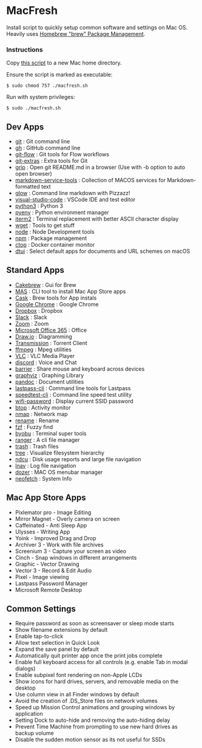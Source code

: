 # MacFresh

Install script to quickly setup common software and settings on Mac OS. Heavily uses [Homebrew "brew" Package Management](https://brew.sh/).

### Instructions

Copy [this script](https://raw.githubusercontent.com/schneik80/MacFresh/main/macfresh.sh) to a new Mac home directory.

Ensure the script is marked as executable:

`$ sudo chmod 757 ./macfresh.sh`

Run with system privileges:

`$ sudo ./macfresh.sh`

## Dev Apps

- [git](https://formulae.brew.sh/formula/git) : Git command line
- [gh](https://formulae.brew.sh/formula/gh) : GitHub command line
- [git-flow](https://formulae.brew.sh/formula/git-flow) : Git tools for Flow workflows
- [git-extras](https://formulae.brew.sh/formula/git-extras) : Extra tools for Git
- [grip](https://formulae.brew.sh/formula/grip) : Open git README.md in a browser (Use with -b option to auto open
  browser)
- [markdown-service-tools](https://formulae.brew.sh/formula/markdown-service-tools) : Collection of MACOS services for Markdown-formatted text
- [glow](https://formulae.brew.sh/formula/glow) : Command line markdown with Pizzazz!
- [visual-studio-code](https://formulae.brew.sh/formula/visual-studio-code) : VSCode IDE and test editor
- [python3](https://formulae.brew.sh/formula/python) : Python 3
- [pyenv](https://formulae.brew.sh/formula/pyenv) : Python environment manager
- [iterm2](https://formulae.brew.sh/formula/iterm2) : Terminal replacement with better ASCII character display
- [wget](https://formulae.brew.sh/formula/wget) : Tools to get stuff
- [node](https://formulae.brew.sh/formula/node) : Node Development tools
- [npm](https://formulae.brew.sh/formula/npm) : Package management
- [ctop](https://formulae.brew.sh/formula/ctop) : Docker container monitor
- [dtui](https://formulae.brew.sh/formula/duti) : Select default apps for documents and URL schemes on macOS

## Standard Apps

- [Cakebrew](https://formulae.brew.sh/cask/cakebrew) : Gui for Brew
- [MAS](https://formulae.brew.sh/formula/mas) : CLI tool to install Mac App Store apps
- [Cask](https://formulae.brew.sh/formula/cask) : Brew tools for App instals
- [Google Chrome](goggle.com) : Google Chrome
- [Dropbox](dropbox.com) : Dropbox
- [Slack](slack.com) : Slack
- [Zoom](zoom.com) : Zoom
- [Microsoft Office 365](office365.com) : Office
- [Draw.io](draw.io) : Diagramming
- [Transmission](https://transmissionbt.com) : Torrent Client
- [ffmpeg](https://formulae.brew.sh/formula/ffmpeg) : Mpeg utilities
- [VLC](vlc.com) : VLC Media Player
- [discord](discore.com) : Voice and Chat
- [barrier](https://formulae.brew.sh/formula/barrier) : Share mouse and keyboard across devices
- [graphviz](graphviz.com) : Graphing Library
- [pandoc](pandoc.com) : Document utilities
- [lastpass-cli](https://formulae.brew.sh/formula/lastpass-cli) : Command line tools for Lastpass
- [speedtest-cli](https://formulae.brew.sh/formula/speedtest-cli) : Command line speed test utility
- [wifi-password](https://formulae.brew.sh/formula/wifi-password) : Display current SSID password
- [btop](https://formulae.brew.sh/formula/btop) : Activity monitor
- [nmap](https://formulae.brew.sh/formula/nmap) : Network map
- [rename](https://formulae.brew.sh/formula/rename) : Rename
- [fzf](https://formulae.brew.sh/formula/fzf) : Fuzzy find
- [byobu](https://formulae.brew.sh/formula/byobu) : Terminal super tools
- [ranger](https://formulae.brew.sh/formula/ranger) : A cli file manager
- [trash](https://formulae.brew.sh/formula/trash) : Trash files
- [tree](https://formulae.brew.sh/formula/tree) : Visualize filesystem hierarchy
- [ndcu](https://formulae.brew.sh/formula/ndcu) : Disk usage reports and large file navigation
- [lnav](https://formulae.brew.sh/formula/lnav) : Log file navigation
- [dozer](https://formulae.brew.sh/formula/dozer) : MAC OS menubar manager
- [neofetch](https://formulae.brew.sh/formula/neofetch) : System Info

## Mac App Store Apps

- Pixlemator pro - Image Editing
- Mirror Magnet - Overly camera on screen
- Caffeinated - Anti Sleep App
- Ulysses - Writing App
- Yoink - Improved Drag and Drop
- Archiver 3 - Work with file archives
- Screenium 3 - Capture your screen as video
- Cinch - Snap windows in different arrangements
- Graphic - Vector Drawing
- Vector 3 - Record & Edit Audio
- Pixel - Image viewing
- Lastpass Password Manager
- Microsoft Remote Desktop

## Common Settings

- Require password as soon as screensaver or sleep mode starts
- Show filename extensions by default
- Enable tap-to-click
- Allow text selection in Quick Look
- Expand the save panel by default
- Automatically quit printer app once the print jobs complete
- Enable full keyboard access for all controls (e.g. enable Tab in modal dialogs)
- Enable subpixel font rendering on non-Apple LCDs
- Show icons for hard drives, servers, and removable media on the desktop
- Use column view in all Finder windows by default
- Avoid the creation of .DS_Store files on network volumes
- Speed up Mission Control animations and grouping windows by application
- Setting Dock to auto-hide and removing the auto-hiding delay
- Prevent Time Machine from prompting to use new hard drives as backup volume
- Disable the sudden motion sensor as its not useful for SSDs
